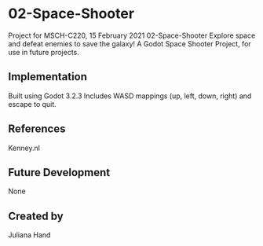 # 02-Space-Shooter
Project for MSCH-C220, 15 February 2021
02-Space-Shooter
Explore space and defeat enemies to save the galaxy!
A Godot Space Shooter Project, for use in future projects.

## Implementation
Built using Godot 3.2.3
Includes WASD mappings (up, left, down, right) and escape to quit.

## References
Kenney.nl

## Future Development
None

## Created by 
Juliana Hand
